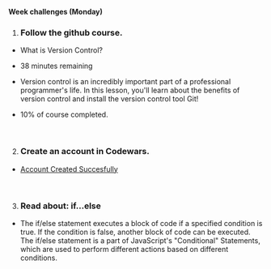 **Week challenges (Monday)**

1. ### Follow the github course.

- What is Version Control?
- 38 minutes remaining

- Version control is an incredibly important part of a professional programmer's life. In this lesson, you'll learn about the benefits of version control and install the version control tool Git!

- 10% of course completed.

<br>

2. ### Create an account in Codewars.

- [Account Created Succesfully](https://www.codewars.com/users/Nelson8155)

<br>

3. ### Read about: if...else

- The if/else statement executes a block of code if a specified condition is true. If the condition is false, another block of code can be executed. The if/else statement is a part of JavaScript's "Conditional" Statements, which are used to perform different actions based on different conditions.





